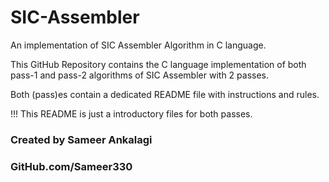 # SIC-Assembler
An implementation of SIC Assembler Algorithm in C language.

This GitHub Repository contains the C language implementation of both pass-1 and pass-2 
algorithms of SIC Assembler with 2 passes.

Both (pass)es contain a dedicated README file with instructions and rules.


!!! This README is just a introductory files for both passes.
### Created by Sameer Ankalagi
### GitHub.com/Sameer330
